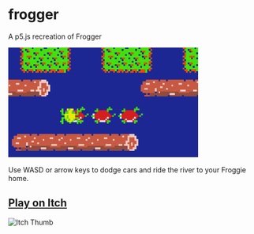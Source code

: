 # frogger
A p5.js recreation of Frogger

![preview.png](preview.png)

Use WASD or arrow keys to dodge cars and ride the river to your Froggie home.

## [Play on Itch](https://greybeard4200.itch.io/frogger)

![Itch Thumb](https://github.com/user-attachments/assets/aceb465a-8522-4e78-b95b-bdf70a185a07)
